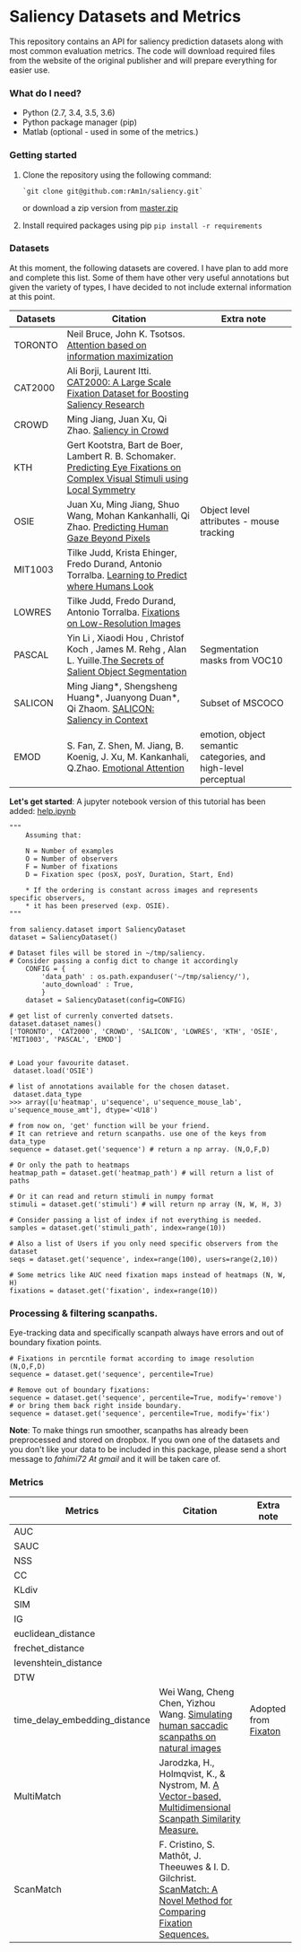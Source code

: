 # Saliency Datasets and Metrics 


This repository contains an API for saliency prediction datasets along with most common evaluation metrics. The code will download required files from the website of the original publisher and will prepare everything for easier use. 

### **What do I need?** 
 -   Python (2.7, 3.4, 3.5, 3.6)
 -   Python package manager (pip)
 -   Matlab (optional - used in some of the metrics.)


### **Getting started**

 1. Clone the repository using the following command:

		`git clone git@github.com:rAm1n/saliency.git`

	or download a zip version from [master.zip](https://github.com/rAm1n/saliency/archive/master.zip)
2. Install required packages using pip
             `pip install -r requirements`

### **Datasets**

At this moment, the following datasets are covered. I have plan to add more and complete this list. Some of them have other very useful annotations but given the variety of  types, I have decided to not include external information at this point.

|         Datasets       |Citation                          |Extra note                         |
|----------------|-------------------------------|-----------------------------|
|TORONTO|Neil Bruce, John K. Tsotsos. [Attention based on information maximization ](http://journalofvision.org/7/9/950/)            |           |
|CAT2000          |Ali Borji, Laurent Itti. [CAT2000: A Large Scale Fixation Dataset for Boosting Saliency Research ](http://arxiv.org/abs/1505.03581)            ||
|CROWD          |Ming Jiang, Juan Xu, Qi Zhao. [Saliency in Crowd ](http://www.ece.nus.edu.sg/stfpage/eleqiz/publications/pdf/crowd_eccv14.pdf)            |            |
|KTH          |Gert Kootstra, Bart de Boer, Lambert R. B. Schomaker. [Predicting Eye Fixations on Complex Visual Stimuli using Local Symmetry ](http://www.csc.kth.se/~kootstra/index.php?item=602&menu=&file=http://dx.doi.org/10.1007/s12559-010-9089-5)            |            |
|OSIE          |Juan Xu, Ming Jiang, Shuo Wang, Mohan Kankanhalli, Qi Zhao. [Predicting Human Gaze Beyond Pixels](http://www.ece.nus.edu.sg/stfpage/eleqiz/publications/pdf/saliency_jov14.pdf)            |Object level attributes - mouse tracking          |
|MIT1003          |Tilke Judd, Krista Ehinger, Fredo Durand, Antonio Torralba. [Learning to Predict where Humans Look](http://people.csail.mit.edu/tjudd/WherePeopleLook/Docs/wherepeoplelook.pdf)            |            |
|LOWRES          |Tilke Judd, Fredo Durand, Antonio Torralba. [Fixations on Low-Resolution Images](http://www.journalofvision.org/content/11/4/14.full.pdf+html)            |           |
|PASCAL          |Yin Li , Xiaodi Hou , Christof Koch , James M. Rehg , Alan L. Yuille.[The Secrets of Salient Object Segmentation](http://openaccess.thecvf.com/content_cvpr_2014/papers/Li_The_Secrets_of_2014_CVPR_paper.pdf)            |Segmentation masks from VOC10            |
|SALICON          |Ming Jiang*, Shengsheng Huang*, Juanyong Duan*, Qi Zhaom. [SALICON: Saliency in Context](http://www-users.cs.umn.edu/~qzhao/publications/pdf/salicon_cvpr15.pdf) |Subset of MSCOCO          |
|EMOD          |S. Fan, Z. Shen, M. Jiang, B. Koenig, J. Xu, M. Kankanhali, Q.Zhao. [Emotional Attention](https://nus-sesame.top/emotionalattention/) |emotion, object semantic categories, and high-level perceptual           |  



**Let's get started**:
A jupyter notebook version of this tutorial has been added:  [help.ipynb](https://github.com/rAm1n/saliency/blob/master/help.ipynb)



	"""
		Assuming that:
			
		N = Number of examples
		O = Number of observers
		F = Number of fixations
		D = Fixation spec (posX, posY, Duration, Start, End)

		* If the ordering is constant across images and represents specific observers,
		* it has been preserved (exp. OSIE).
	"""
	
    from saliency.dataset import SaliencyDataset 
    dataset = SaliencyDataset() 
    
	# Dataset files will be stored in ~/tmp/saliency.  
	# Consider passing a config dict to change it accordingly 
		CONFIG = {
			'data_path' : os.path.expanduser('~/tmp/saliency/'),
			'auto_download' : True,
			}
		dataset = SaliencyDataset(config=CONFIG) 
	
	# get list of currenly converted datsets.
	dataset.dataset_names()
	['TORONTO', 'CAT2000', 'CROWD', 'SALICON', 'LOWRES', 'KTH', 'OSIE', 'MIT1003', 'PASCAL', 'EMOD']

	
	# Load your favourite dataset.
   	 dataset.load('OSIE')

	# list of annotations available for the chosen dataset.
	 dataset.data_type
	>>> array([u'heatmap', u'sequence', u'sequence_mouse_lab', u'sequence_mouse_amt'], dtype='<U18')

	# from now on, 'get' function will be your friend.
	# It can retrieve and return scanpaths. use one of the keys from data_type
	sequence = dataset.get('sequence') # return a np array. (N,O,F,D)
	
	# Or only the path to heatmaps 
	heatmap_path = dataset.get('heatmap_path') # will return a list of paths
	
	# Or it can read and return stimuli in numpy format
	stimuli = dataset.get('stimuli') # will return np array (N, W, H, 3)
	
	# Consider passing a list of index if not everything is needed.
	samples = dataset.get('stimuli_path', index=range(10))

	# Also a list of Users if you only need specific observers from the dataset
	seqs = dataset.get('sequence', index=range(100), users=range(2,10))
	
	# Some metrics like AUC need fixation maps instead of heatmaps (N, W, H)
	fixations = dataset.get('fixation', index=range(10))

		


### **Processing & filtering scanpaths.**

Eye-tracking data and specifically scanpath always have errors and out of boundary fixation points.
	
    # Fixations in percntile format according to image resolution (N,O,F,D)
    sequence = dataset.get('sequence', percentile=True) 
    
	# Remove out of boundary fixations:
	sequence = dataset.get('sequence', percentile=True, modify='remove') 
	# or bring them back right inside boundary.
	sequence = dataset.get('sequence', percentile=True, modify='fix') 

    
**Note**: To make things run smoother, scanpaths has already been preprocessed and stored on dropbox. If you own one of the datasets and you don't like your data to be included in this package, please send a short message to  *fahimi72 At gmail* and it will be taken care of.



### **Metrics**

 


|         Metrics       |Citation                          |Extra note                         |
|----------------|-------------------------------|-----------------------------|
|AUC | |           |
|SAUC  |  ||
|NSS          |  |            |
|CC          |  |            |
|KLdiv          | |     |
|SIM          | |     |               
|IG          | |     |               
|euclidean_distance          |            |           |
|frechet_distance          || |
|levenshtein_distance          || |
|DTW          | |  |
|time_delay_embedding_distance          |Wei Wang, Cheng Chen, Yizhou Wang. [Simulating human saccadic scanpaths on natural images](https://ieeexplore.ieee.org/document/5995423/) | Adopted from [Fixaton](https://github.com/dariozanca/FixaTons)|
MultiMatch          |Jarodzka, H., Holmqvist, K., & Nystrom, M. [A Vector-based, Multidimensional Scanpath Similarity Measure.](https://dl.acm.org/citation.cfm?id=1743718)| |   
|ScanMatch          | F. Cristino, S. Mathôt, J. Theeuwes & I. D. Gilchrist. [ScanMatch: A Novel Method for Comparing Fixation Sequences.](https://seis.bristol.ac.uk/~psidg/ScanMatch/CMTG2010.pdf) | |





